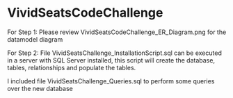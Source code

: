 # VividSeatsCodeChallenge
For Step 1: Please review VividSeatsCodeChallenge_ER_Diagram.png for the datamodel diagram

For Step 2: File VividSeatsChallenge_InstallationScript.sql can be executed in a server with SQL Server installed, this script will create the database, tables, relationships and populate the tables.

I included file VividSeatsChallenge_Queries.sql to perform some queries over the new database

